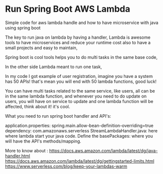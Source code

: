 # Run Spring Boot AWS Lambda
Simple code for aws lambda handle and how to have microservice with java using spring boot


The key to run java on lambda by having a handler, Lambda is awesome tools to have microservices and reduce your runtime cost also to have a small projects and easy to maintain,

Spring boot is cool tools helps you to do multi tasks in the same base code,

In the other side Lambda meant to run one task,

In my code I got example of user registration, imagine you have a system has 50 APIs! that's mean you will end with 50 lambda functions, good luck!

You can have multi tasks related to the same service, like users, all can be in the same lambda function, and whenever you need to do update on users, you will have on service to update and one lambda function will be affected, think about it! it's cool.

What you need to run spring boot handler and API's:

application.properties: spring.main.allow-bean-definition-overriding=true
dependency: com.amazonaws.serverless
StreamLambdaHandler.java: here where lambda start your java code.
Define the basePackages: where you will have the API's methods/mapping.


More to know about :
https://docs.aws.amazon.com/lambda/latest/dg/java-handler.html
https://docs.aws.amazon.com/lambda/latest/dg/gettingstarted-limits.html
https://www.serverless.com/blog/keep-your-lambdas-warm
